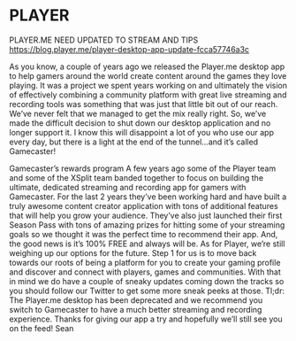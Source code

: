 # PLAYER
PLAYER.ME NEED UPDATED TO STREAM AND TIPS 
https://blog.player.me/player-desktop-app-update-fcca57746a3c

As you know, a couple of years ago we released the Player.me desktop app to help gamers around the world create content around the games they love playing. It was a project we spent years working on and ultimately the vision of effectively combining a community platform with great live streaming and recording tools was something that was just that little bit out of our reach. We’ve never felt that we managed to get the mix really right.
So, we’ve made the difficult decision to shut down our desktop application and no longer support it. I know this will disappoint a lot of you who use our app every day, but there is a light at the end of the tunnel…and it’s called Gamecaster!

Gamecaster’s rewards program
A few years ago some of the Player team and some of the XSplit team banded together to focus on building the ultimate, dedicated streaming and recording app for gamers with Gamecaster. For the last 2 years they’ve been working hard and have built a truly awesome content creator application with tons of additional features that will help you grow your audience. They’ve also just launched their first Season Pass with tons of amazing prizes for hitting some of your streaming goals so we thought it was the perfect time to recommend their app. And, the good news is it’s 100% FREE and always will be.
As for Player, we’re still weighing up our options for the future. Step 1 for us is to move back towards our roots of being a platform for you to create your gaming profile and discover and connect with players, games and communities. With that in mind we do have a couple of sneaky updates coming down the tracks so you should follow our Twitter to get some more sneak peeks at those.
Tl;dr: The Player.me desktop has been deprecated and we recommend you switch to Gamecaster to have a much better streaming and recording experience.
Thanks for giving our app a try and hopefully we’ll still see you on the feed!
Sean
